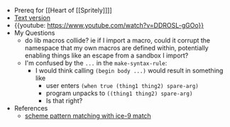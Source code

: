 - Prereq for [[Heart of [[Spritely]]]]
- [Text version](https://spritely.institute/static/papers/scheme-primer.html)
- {{youtube: https://www.youtube.com/watch?v=DDROSL-gGOo}}
- My Questions
    - do lib macros collide? ie if I import a macro, could it corrupt the namespace that my own macros are defined within, potentially enabling things like an escape from a sandbox I import?
    - I'm confused by the `...` in the `make-syntax-rule`:
        - I would think calling `(begin body ...)` would result in something like
            - user enters `(when true (thing1 thing2) spare-arg)`
            - program unpacks to `((thing1 thing2) spare-arg)`
            - Is that right?
- References
    - [scheme pattern matching with ice-9 match](https://www.gnu.org/software/guile/manual/html_node/Pattern-Matching.html)
